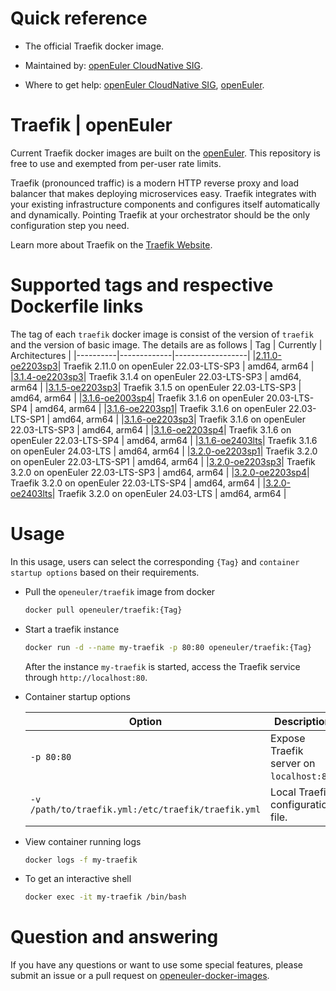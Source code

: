 # Quick reference

- The official Traefik docker image.

- Maintained by: [openEuler CloudNative SIG](https://gitee.com/openeuler/cloudnative).

- Where to get help: [openEuler CloudNative SIG](https://gitee.com/openeuler/cloudnative), [openEuler](https://gitee.com/openeuler/community).

# Traefik | openEuler
Current Traefik docker images are built on the [openEuler](https://repo.openeuler.org/). This repository is free to use and exempted from per-user rate limits.

Traefik (pronounced traffic) is a modern HTTP reverse proxy and load balancer that makes deploying microservices easy. Traefik integrates with your existing infrastructure components and configures itself automatically and dynamically. Pointing Traefik at your orchestrator should be the only configuration step you need.

Learn more about Traefik on the [Traefik Website](https://doc.traefik.io/).

# Supported tags and respective Dockerfile links
The tag of each `traefik` docker image is consist of the version of `traefik` and the version of basic image. The details are as follows
|    Tag   |  Currently  |   Architectures  |
|----------|-------------|------------------|
|[2.11.0-oe2203sp3](https://gitee.com/openeuler/openeuler-docker-images/blob/master/Cloud/traefik/2.11.0/22.03-lts-sp3/Dockerfile)| Traefik 2.11.0 on openEuler 22.03-LTS-SP3 | amd64, arm64 |
|[3.1.4-oe2203sp3](https://gitee.com/openeuler/openeuler-docker-images/blob/master/Cloud/traefik/3.1.4/22.03-lts-sp3/Dockerfile)| Traefik 3.1.4 on openEuler 22.03-LTS-SP3 | amd64, arm64 |
|[3.1.5-oe2203sp3](https://gitee.com/openeuler/openeuler-docker-images/blob/master/Cloud/traefik/3.1.5/22.03-lts-sp3/Dockerfile)| Traefik 3.1.5 on openEuler 22.03-LTS-SP3 | amd64, arm64 |
|[3.1.6-oe2003sp4](https://gitee.com/openeuler/openeuler-docker-images/blob/master/Cloud/traefik/3.1.6/20.03-lts-sp4/Dockerfile)| Traefik 3.1.6 on openEuler 20.03-LTS-SP4 | amd64, arm64 |
|[3.1.6-oe2203sp1](https://gitee.com/openeuler/openeuler-docker-images/blob/master/Cloud/traefik/3.1.6/22.03-lts-sp1/Dockerfile)| Traefik 3.1.6 on openEuler 22.03-LTS-SP1 | amd64, arm64 |
|[3.1.6-oe2203sp3](https://gitee.com/openeuler/openeuler-docker-images/blob/master/Cloud/traefik/3.1.6/22.03-lts-sp3/Dockerfile)| Traefik 3.1.6 on openEuler 22.03-LTS-SP3 | amd64, arm64 |
|[3.1.6-oe2203sp4](https://gitee.com/openeuler/openeuler-docker-images/blob/master/Cloud/traefik/3.1.6/22.03-lts-sp4/Dockerfile)| Traefik 3.1.6 on openEuler 22.03-LTS-SP4 | amd64, arm64 |
|[3.1.6-oe2403lts](https://gitee.com/openeuler/openeuler-docker-images/blob/master/Cloud/traefik/3.1.6/24.03-lts/Dockerfile)| Traefik 3.1.6 on openEuler 24.03-LTS | amd64, arm64 |
|[3.2.0-oe2203sp1](https://gitee.com/openeuler/openeuler-docker-images/blob/master/Cloud/traefik/3.2.0/22.03-lts-sp1/Dockerfile)| Traefik 3.2.0 on openEuler 22.03-LTS-SP1 | amd64, arm64 |
|[3.2.0-oe2203sp3](https://gitee.com/openeuler/openeuler-docker-images/blob/master/Cloud/traefik/3.2.0/22.03-lts-sp3/Dockerfile)| Traefik 3.2.0 on openEuler 22.03-LTS-SP3 | amd64, arm64 |
|[3.2.0-oe2203sp4](https://gitee.com/openeuler/openeuler-docker-images/blob/master/Cloud/traefik/3.2.0/22.03-lts-sp4/Dockerfile)| Traefik 3.2.0 on openEuler 22.03-LTS-SP4 | amd64, arm64 |
|[3.2.0-oe2403lts](https://gitee.com/openeuler/openeuler-docker-images/blob/master/Cloud/traefik/3.2.0/24.03-lts/Dockerfile)| Traefik 3.2.0 on openEuler 24.03-LTS | amd64, arm64 |

# Usage
In this usage, users can select the corresponding `{Tag}` and `container startup options` based on their requirements.

- Pull the `openeuler/traefik` image from docker

	```bash
	docker pull openeuler/traefik:{Tag}
	```

- Start a traefik instance

	```bash
	docker run -d --name my-traefik -p 80:80 openeuler/traefik:{Tag}
	```
	After the instance `my-traefik` is started, access the Traefik service through `http://localhost:80`.

- Container startup options

	| Option | Description |
	|--|--|
	| `-p 80:80` | Expose Traefik  server on `localhost:80`. |
    | `-v /path/to/traefik.yml:/etc/traefik/traefik.yml` | Local Traefik configuration file. |
    
- View container running logs

	```bash
	docker logs -f my-traefik
	```
	
- To get an interactive shell

	```bash
	docker exec -it my-traefik /bin/bash
	```

# Question and answering
If you have any questions or want to use some special features, please submit an issue or a pull request on [openeuler-docker-images](https://gitee.com/openeuler/openeuler-docker-images).